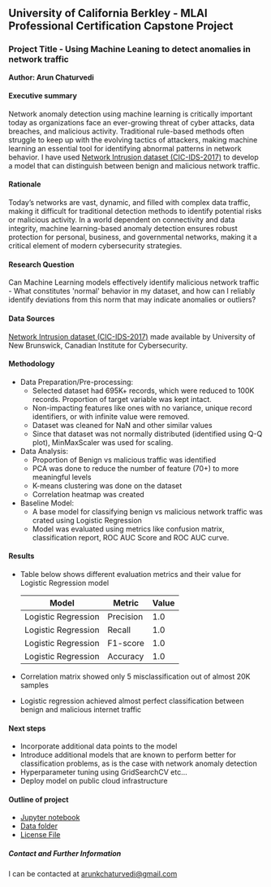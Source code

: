 ## University of California Berkley - MLAI Professional Certification Capstone Project

### Project Title - Using Machine Leaning to detect anomalies in network traffic

**Author: Arun Chaturvedi**

#### Executive summary
Network anomaly detection using machine learning is critically important today as organizations face an ever-growing threat of cyber attacks, data breaches, and malicious activity. Traditional rule-based methods often struggle to keep up with the evolving tactics of attackers, making machine learning an essential tool for identifying abnormal patterns in network behavior.
I have used [Network Intrusion dataset (CIC-IDS-2017)](https://www.unb.ca/cic/datasets/ids-2017.html) to develop a model that can distinguish between benign and malicious network traffic.

#### Rationale
Today’s networks are vast, dynamic, and filled with complex data traffic, making it difficult for traditional detection methods to identify potential risks or malicious activity. In a world dependent on connectivity and data integrity, machine learning-based anomaly detection ensures robust protection for personal, business, and governmental networks, making it a critical element of modern cybersecurity strategies.

#### Research Question
Can Machine Learning models effectively identify malicious network traffic - What constitutes 'normal' behavior in my dataset, and how can I reliably identify deviations from this norm that may indicate anomalies or outliers?

#### Data Sources
[Network Intrusion dataset (CIC-IDS-2017)](https://www.unb.ca/cic/datasets/ids-2017.html) made available by University of New Brunswick, Canadian Institute for Cybersecurity.

#### Methodology
* Data Preparation/Pre-processing: 
    - Selected dataset had 695K+ records, which were reduced to 100K records. Proportion of target variable was kept intact.
    - Non-impacting features like ones with no variance, unique record identifiers, or with infinite value were removed.
    - Dataset was cleaned for NaN and other similar values
    - Since that dataset was not normally distributed (identified using Q-Q plot), MinMaxScaler was used for scaling.
* Data Analysis:
    - Proportion of Benign vs malicious traffic was identified
    - PCA was done to reduce the number of feature (70+) to more meaningful levels
    - K-means clustering was done on the dataset 
    - Correlation heatmap was created 
* Baseline Model:
    - A base model for classifying benign vs malicious network traffic was crated using Logistic Regression
    - Model was evaluated using metrics like confusion matrix, classification report, ROC AUC Score and ROC AUC curve.

#### Results
* Table below shows different evaluation metrics and their value for Logistic Regression model

    | Model | Metric | Value | 
    | ----- | ---------- | -------------  |
    | Logistic Regression | Precision |1.0 |
    | Logistic Regression | Recall |1.0 |
    | Logistic Regression | F1-score |1.0 |
    | Logistic Regression | Accuracy |1.0 |

* Correlation matrix showed only 5 misclassification out of almost 20K samples
* Logistic regression achieved almost perfect classification between benign and malicious internet traffic  

#### Next steps
* Incorporate additional data points to the model
* Introduce additional models that are known to perform better for classification problems, as is the case with network anomaly detection
* Hyperparameter tuning using GridSearchCV etc...
* Deploy model on public cloud infrastructure

#### Outline of project
* [Jupyter notebook](network_anomaly_detection.ipynb)
* [Data folder](data/)
* [License File](LICENSE.md)

##### Contact and Further Information
I can be contacted at arunkchaturvedi@gmail.com 
